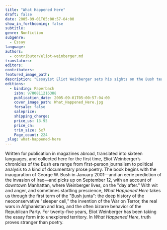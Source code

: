 ```yaml
---
title: "What Happened Here"
draft: false
date: 2005-09-01T05:00:57-04:00
show_in_forthcoming: false
subtitle:
genre: Nonfiction
subgenre:
  - Essay
language:
authors:
  - contributor/eliot-weinberger.md
translators:
editors:
contributors:
featured_image_path:
description: "Essayist Eliot Weinberger sets his sights on the Bush team with brilliant, thought-provoking, funny consequences. "
editions:
  - binding: Paperback
    isbn: 9780811216388
    publication_date: 2005-09-01T05:00:57-04:00
    cover_image_path: What_Happened_Here.jpg
    forsale: false
    saleprice:
    shipping_charge:
    price_us: 13.95
    price_cn:
    trim_size: 5x7
    Page_count: 224
_slug: what-happened-here
---
```


Written for publication in magazines abroad, translated into sixteen languages, and collected here for the first time, Eliot Weinberger’s chronicles of the Bush era range from first-person journalism to political analysis to a kind of documentary prose poetry. The book begins with the inauguration of George W. Bush in January 2001—and an eerie prediction of the invasion of Iraq—and picks up on September 12, with an account of downtown Manhattan, where Weinberger lives, on the "day after." With wit and anger, and sometimes startling prescience, _What Happened Here_ takes us through the first term of the "Bush junta": the deep history of the neoconservative "sleeper cell," the invention of the War on Terror, the real wars in Afghanistan and Iraq, and the often bizarre behavior of the Republican Party. For twenty-five years, Eliot Weinberger has been taking the essay form into unexplored territory. In _What Happened Here_, truth proves stranger than poetry.


